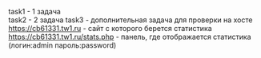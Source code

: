 task1 - 1 задача<br>
task2 - 2 задача
task3 - дополнительная задача
для проверки на хосте 
https://cb61331.tw1.ru - сайт с которого берется статистика
https://cb61331.tw1.ru/stats.php - панель, где отображается статистика (логин:admin пароль:password) 
